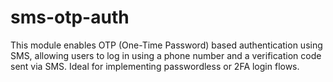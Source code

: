 # sms-otp-auth
This module enables OTP (One-Time Password) based authentication using SMS, allowing users to log in using a phone number and a verification code sent via SMS. Ideal for implementing passwordless or 2FA login flows.
